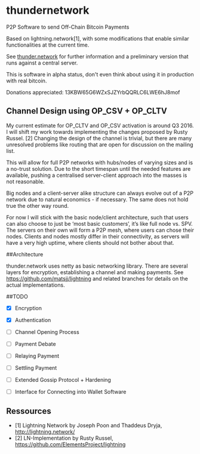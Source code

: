 # thundernetwork

P2P Software to send Off-Chain Bitcoin Payments

Based on lightning.network[1], with some modifications that enable similar functionalities at the current time.

See [thunder.network](http://thunder.network) for further information and a preliminary version that runs against a central server. 

This is software in alpha status, don't even think about using it in production with real bitcoin.

Donations appreciated:
	13KBW65G6WZxSJZYrbQQRLC6LWE6hJ8mof

## Channel Design using OP\_CSV + OP\_CLTV

My current estimate for OP\_CLTV and OP\_CSV activation is around Q3 2016. I will shift my work towards implementing the changes proposed by Rusty Russel. [2] Changing the design of the channel is trivial, but there are many unresolved problems like routing that are open for discussion on the mailing list.

This will allow for full P2P networks with hubs/nodes of varying sizes and is a no-trust solution. Due to the short timespan until the needed features are available, pushing a centralised server-client approach into the masses is not reasonable.

Big nodes and a client-server alike structure can always evolve out of a P2P network due to natural economics - if necessary. The same does not hold true the other way round.

For now I will stick with the basic node/client architecture, such that users can also choose to just be ‘most basic customers’, it’s like full node vs. SPV. The servers on their own will form a P2P mesh, where users can chose their nodes. Clients and nodes mostly differ in their connectivity, as servers will have a very high uptime, where clients should not bother about that.

##Architecture

thunder.network uses netty as basic networking library. There are several layers for encryption, establishing a channel and making payments. See https://github.com/matsjj/lightning and related branches for details on the actual implementations.

##TODO
- [X] Encryption
- [X] Authentication
- [ ] Channel Opening Process
- [ ] Payment Debate 
- [ ] Relaying Payment
- [ ] Settling Payment
- [ ] Extended Gossip Protocol + Hardening
- [ ] Interface for Connecting into Wallet Software    


## Ressources

- [1] Lightning Network by Joseph Poon and Thaddeus Dryja, http://lightning.network/
- [2] LN-Implementation by Rusty Russel, https://github.com/ElementsProject/lightning